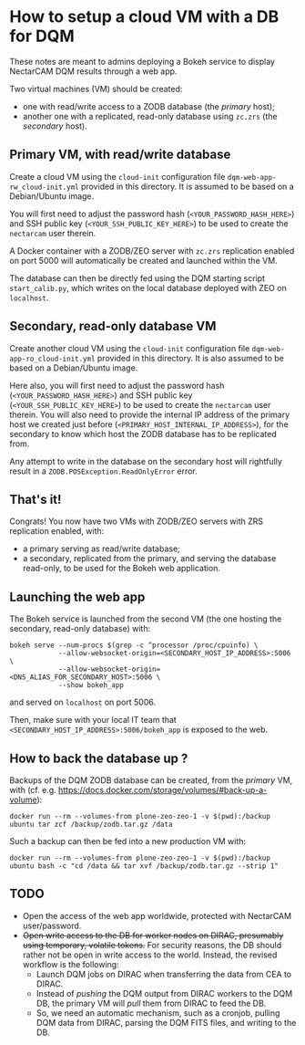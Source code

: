 # How to setup a cloud VM with a DB for DQM

These notes are meant to admins deploying a Bokeh service to display NectarCAM DQM results through a web app.

Two virtual machines (VM) should be created:
* one with read/write access to a ZODB database (the _primary_ host);
* another one with a replicated, read-only database using `zc.zrs` (the _secondary_ host).

## Primary VM, with read/write database

Create a cloud VM using the `cloud-init` configuration file `dqm-web-app-rw_cloud-init.yml` provided in this directory. It is assumed to be based on a Debian/Ubuntu image.

You will first need to adjust the password hash (`<YOUR_PASSWORD_HASH_HERE>`) and SSH public key (`<YOUR_SSH_PUBLIC_KEY_HERE>`) to be used to create the `nectarcam` user therein.

A Docker container with a ZODB/ZEO server with `zc.zrs` replication enabled on port 5000 will automatically be created and launched within the VM.

The database can then be directly fed using the DQM starting script `start_calib.py`, which writes on the local database deployed with ZEO on `localhost`.

## Secondary, read-only database VM

Create another cloud VM using the `cloud-init` configuration file `dqm-web-app-ro_cloud-init.yml` provided in this directory. It is also assumed to be based on a Debian/Ubuntu image. 

Here also, you will first need to adjust the password hash (`<YOUR_PASSWORD_HASH_HERE>`) and SSH public key (`<YOUR_SSH_PUBLIC_KEY_HERE>`) to be used to create the `nectarcam` user therein. You will also need to provide the internal IP address of the primary host we created just before (`<PRIMARY_HOST_INTERNAL_IP_ADDRESS>`), for the secondary to know which host the ZODB database has to be replicated from.

Any attempt to write in the database on the secondary host will rightfully result in a `ZODB.POSException.ReadOnlyError` error.

## That's it!

Congrats! You now have two VMs with ZODB/ZEO servers with ZRS replication enabled, with:
* a primary serving as read/write database;
* a secondary, replicated from the primary, and serving the database read-only, to be used for the Bokeh web application.

## Launching the web app

The Bokeh service is launched from the second VM (the one hosting the secondary, read-only database) with:
```shell
bokeh serve --num-procs $(grep -c ^processor /proc/cpuinfo) \
            --allow-websocket-origin=<SECONDARY_HOST_IP_ADDRESS>:5006 \
            --allow-websocket-origin=<DNS_ALIAS_FOR_SECONDARY_HOST>:5006 \
            --show bokeh_app
```
and served on `localhost` on port 5006.

Then, make sure with your local IT team that `<SECONDARY_HOST_IP_ADDRESS>:5006/bokeh_app` is exposed to the web.

## How to back the database up ?

Backups of the DQM ZODB database can be created, from the _primary_ VM, with (cf. e.g. https://docs.docker.com/storage/volumes/#back-up-a-volume):

```shell
docker run --rm --volumes-from plone-zeo-zeo-1 -v $(pwd):/backup ubuntu tar zcf /backup/zodb.tar.gz /data
```
Such a backup can then be fed into a new production VM with:
```shell
docker run --rm --volumes-from plone-zeo-zeo-1 -v $(pwd):/backup ubuntu bash -c "cd /data && tar xvf /backup/zodb.tar.gz --strip 1"
```

##  TODO

* Open the access of the web app worldwide, protected with NectarCAM user/password.
* ~~Open write access to the DB for worker nodes on DIRAC, presumably using temporary, volatile tokens.~~ For security reasons, the DB should rather not be open in write access to the world. Instead, the revised workflow is the following:
  * Launch DQM jobs on DIRAC when transferring the data from CEA to DIRAC.
  * Instead of *pushing* the DQM output from DIRAC workers to the DQM DB, the primary VM will *pull* them from DIRAC to feed the DB.
  * So, we need an automatic mechanism, such as a cronjob, pulling DQM data from DIRAC, parsing the DQM FITS files, and writing to the DB.
